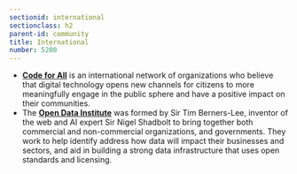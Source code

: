 ```yaml
---
sectionid: international
sectionclass: h2
parent-id: community
title: International
number: 5200
---
```


- **[Code for All](https://codeforall.org/)** is an international network of organizations who believe that digital technology opens new channels for citizens to more meaningfully engage in the public sphere and have a positive impact on their communities.
- The **[Open Data Institute](http://theodi.org)** was formed by Sir Tim Berners-Lee, inventor of the web and AI expert Sir Nigel Shadbolt to bring together both commercial and non-commercial organizations, and governments. They work to help identify address how data will impact their businesses and sectors, and aid in building a strong data infrastructure that uses open standards and licensing.
